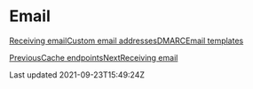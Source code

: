 # Email

[Receiving email](/platform/email/receiving-email)[Custom email addresses](/platform/email/custom-email-domain)[DMARC](/platform/email/dmarc)[Email templates](/platform/email/templates)

[PreviousCache endpoints](/platform/cache/endpoints)[NextReceiving email](/platform/email/receiving-email)

Last updated 2021-09-23T15:49:24Z